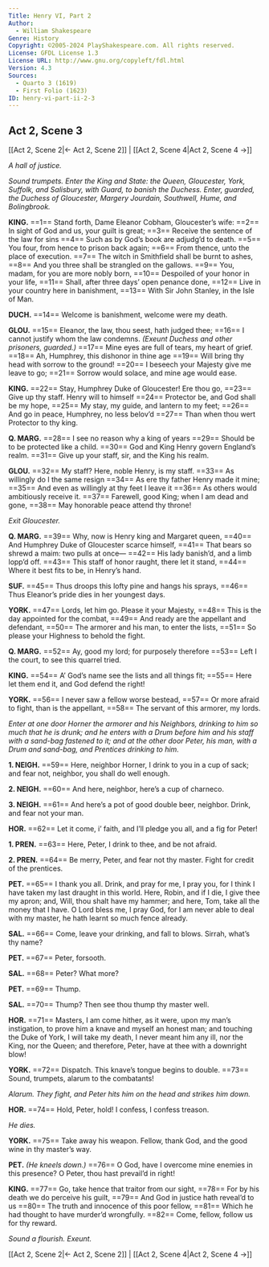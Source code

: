 ```yaml
---
Title: Henry VI, Part 2
Author: 
  - William Shakespeare
Genre: History
Copyright: ©2005-2024 PlayShakespeare.com. All rights reserved.
License: GFDL License 1.3
License URL: http://www.gnu.org/copyleft/fdl.html
Version: 4.3
Sources:
  - Quarto 3 (1619)
  - First Folio (1623)
ID: henry-vi-part-ii-2-3
---
```


## Act 2, Scene 3
[[Act 2, Scene 2|← Act 2, Scene 2]] | [[Act 2, Scene 4|Act 2, Scene 4 →]]

*A hall of justice.*

*Sound trumpets. Enter the King and State: the Queen, Gloucester, York, Suffolk, and Salisbury, with Guard, to banish the Duchess. Enter, guarded, the Duchess of Gloucester, Margery Jourdain, Southwell, Hume, and Bolingbrook.*

**KING.**
==1== Stand forth, Dame Eleanor Cobham, Gloucester’s wife:
==2== In sight of God and us, your guilt is great;
==3== Receive the sentence of the law for sins
==4== Such as by God’s book are adjudg’d to death.
==5== You four, from hence to prison back again;
==6== From thence, unto the place of execution.
==7== The witch in Smithfield shall be burnt to ashes,
==8== And you three shall be strangled on the gallows.
==9== You, madam, for you are more nobly born,
==10== Despoiled of your honor in your life,
==11== Shall, after three days’ open penance done,
==12== Live in your country here in banishment,
==13== With Sir John Stanley, in the Isle of Man.

**DUCH.**
==14== Welcome is banishment, welcome were my death.

**GLOU.**
==15== Eleanor, the law, thou seest, hath judged thee;
==16== I cannot justify whom the law condemns.
*(Exeunt Duchess and other prisoners, guarded.)*
==17== Mine eyes are full of tears, my heart of grief.
==18== Ah, Humphrey, this dishonor in thine age
==19== Will bring thy head with sorrow to the ground!
==20== I beseech your Majesty give me leave to go;
==21== Sorrow would solace, and mine age would ease.

**KING.**
==22== Stay, Humphrey Duke of Gloucester! Ere thou go,
==23== Give up thy staff. Henry will to himself
==24== Protector be, and God shall be my hope,
==25== My stay, my guide, and lantern to my feet;
==26== And go in peace, Humphrey, no less belov’d
==27== Than when thou wert Protector to thy king.

**Q. MARG.**
==28== I see no reason why a king of years
==29== Should be to be protected like a child.
==30== God and King Henry govern England’s realm.
==31== Give up your staff, sir, and the King his realm.

**GLOU.**
==32== My staff? Here, noble Henry, is my staff.
==33== As willingly do I the same resign
==34== As ere thy father Henry made it mine;
==35== And even as willingly at thy feet I leave it
==36== As others would ambitiously receive it.
==37== Farewell, good King; when I am dead and gone,
==38== May honorable peace attend thy throne!

*Exit Gloucester.*

**Q. MARG.**
==39== Why, now is Henry king and Margaret queen,
==40== And Humphrey Duke of Gloucester scarce himself,
==41== That bears so shrewd a maim: two pulls at once⁠—
==42== His lady banish’d, and a limb lopp’d off.
==43== This staff of honor raught, there let it stand,
==44== Where it best fits to be, in Henry’s hand.

**SUF.**
==45== Thus droops this lofty pine and hangs his sprays,
==46== Thus Eleanor’s pride dies in her youngest days.

**YORK.**
==47== Lords, let him go. Please it your Majesty,
==48== This is the day appointed for the combat,
==49== And ready are the appellant and defendant,
==50== The armorer and his man, to enter the lists,
==51== So please your Highness to behold the fight.

**Q. MARG.**
==52== Ay, good my lord; for purposely therefore
==53== Left I the court, to see this quarrel tried.

**KING.**
==54== A’ God’s name see the lists and all things fit;
==55== Here let them end it, and God defend the right!

**YORK.**
==56== I never saw a fellow worse bestead,
==57== Or more afraid to fight, than is the appellant,
==58== The servant of this armorer, my lords.

*Enter at one door Horner the armorer and his Neighbors, drinking to him so much that he is drunk; and he enters with a Drum before him and his staff with a sand-bag fastened to it; and at the other door Peter, his man, with a Drum and sand-bag, and Prentices drinking to him.*

**1. NEIGH.**
==59== Here, neighbor Horner, I drink to you in a cup of sack; and fear not, neighbor, you shall do well enough.

**2. NEIGH.**
==60== And here, neighbor, here’s a cup of charneco.

**3. NEIGH.**
==61== And here’s a pot of good double beer, neighbor. Drink, and fear not your man.

**HOR.**
==62== Let it come, i’ faith, and I’ll pledge you all, and a fig for Peter!

**1. PREN.**
==63== Here, Peter, I drink to thee, and be not afraid.

**2. PREN.**
==64== Be merry, Peter, and fear not thy master. Fight for credit of the prentices.

**PET.**
==65== I thank you all. Drink, and pray for me, I pray you, for I think I have taken my last draught in this world. Here, Robin, and if I die, I give thee my apron; and, Will, thou shalt have my hammer; and here, Tom, take all the money that I have. O Lord bless me, I pray God, for I am never able to deal with my master, he hath learnt so much fence already.

**SAL.**
==66== Come, leave your drinking, and fall to blows. Sirrah, what’s thy name?

**PET.**
==67== Peter, forsooth.

**SAL.**
==68== Peter? What more?

**PET.**
==69== Thump.

**SAL.**
==70== Thump? Then see thou thump thy master well.

**HOR.**
==71== Masters, I am come hither, as it were, upon my man’s instigation, to prove him a knave and myself an honest man; and touching the Duke of York, I will take my death, I never meant him any ill, nor the King, nor the Queen; and therefore, Peter, have at thee with a downright blow!

**YORK.**
==72== Dispatch. This knave’s tongue begins to double.
==73== Sound, trumpets, alarum to the combatants!

*Alarum. They fight, and Peter hits him on the head and strikes him down.*

**HOR.**
==74== Hold, Peter, hold! I confess, I confess treason.

*He dies.*

**YORK.**
==75== Take away his weapon. Fellow, thank God, and the good wine in thy master’s way.

**PET.**
*(He kneels down.)*
==76== O God, have I overcome mine enemies in this presence? O Peter, thou hast prevail’d in right!

**KING.**
==77== Go, take hence that traitor from our sight,
==78== For by his death we do perceive his guilt,
==79== And God in justice hath reveal’d to us
==80== The truth and innocence of this poor fellow,
==81== Which he had thought to have murder’d wrongfully.
==82== Come, fellow, follow us for thy reward.

*Sound a flourish. Exeunt.*

[[Act 2, Scene 2|← Act 2, Scene 2]] | [[Act 2, Scene 4|Act 2, Scene 4 →]]
